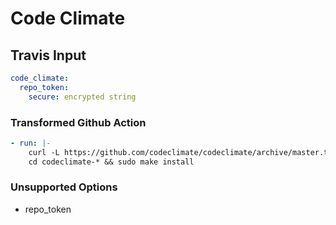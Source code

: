 # Code Climate

## Travis Input

```yaml
code_climate:
  repo_token:
    secure: encrypted string
```

### Transformed Github Action

```yaml
- run: |-
    curl -L https://github.com/codeclimate/codeclimate/archive/master.tar.gz | tar xvz
    cd codeclimate-* && sudo make install
```

### Unsupported Options

- repo_token

